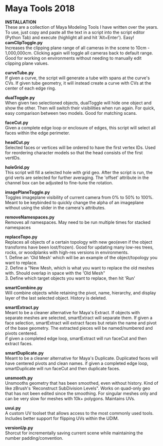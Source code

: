 # Maya Tools 2018
<b>INSTALLATION</b>
<br>These are a collection of Maya Modeling Tools I have written over the years. To use, just copy and paste all the text in a script into the script editor (Python Tab) and execute (highlight all and hit 'Alt+Enter'). Easy!
<br>
<b>camClipToggle.py</b>
<br>Increases the clipping plane range of all cameras in the scene to 10cm - 1,000,000cm. Clicking again will toggle all cameras back to default range. Good for working on environments without needing to manually edit clipping plane values.

<b>curveTube.py</b>
<br>If given a curve, the script will generate a tube with spans at the curve's CVs. If given tube geometry, it will instead create a curve with CVs at the center of each edge ring.

<b>dualToggle.py</b>
<br>When given two selectioned objects, dualToggle will hide one object and show the other. Then will switch their visibilities when run again. For quick, easy comparison between two models. Good for matching scans.

<b>faceCut.py</b>
<br>Given a complete edge loop or enclosure of edges, this script will select all faces within the edge perimeter.

<b>headCut.py</b>
<br>Selected faces or vertices will be ordered to have the first vertex IDs. Used for reordering character models so that the head consists of the first vertIDs.

<b>holeGrid.py</b>
<br>This script will fill a selected hole with grid geo. After the script is run, the grid verts are selected for further averaging. The 'offset' attribute in the channel box can be adjusted to fine-tune the rotation.

<b>imagePlaneToggle.py</b>
<br>Toggles imageplane visibility of current camera from 0% to 50% to 100%. Meant to be keybinded to quickly change the alpha of an imageplane without using the slider in the camera's attributes.

<b>removeNamespaces.py</b>
<br>Removes all namespaces. May need to be run multiple times for stacked namespaces

<b>replaceTopo.py</b>
<br>Replaces all objects of a certain topology with new geo(even if the object transforms have been lost/frozen). Good for updating many low-res trees, rocks, or woodplanks with high-res versions in environments.
<br> 1. Define an 'Old Mesh' which will be an example of the object/topology you want to replace.
<br> 2. Define a "New Mesh, which is what you want to replace the old meshes with. Should overlap in space with the 'Old Mesh"
<br> 3. Define which target objects you want to replace, then hit 'Run'

<b>smartCombine.py</b>
<br>Will combine objects while retaining the pivot, name, hierarchy, and display layer of the last selected object. History is deleted.

<b>smartExtract.py</b>
<br>Meant to be a cleaner alternative for Maya's Extract. If objects with separate meshes are selected, smartExtract will separate them. If given a face selection, smartExtract will extract faces but retain the name and pivot of the base geometry. The extracted pieces will be named/numbered and pivots centered.
<br>if given a completed edge loop, smartExtract will run faceCut and then extract faces.

<b>smartDuplicate.py</b>
<br>Meant to be a cleaner alternative for Maya's Duplicate. Duplicated faces will have centered pivots and clean names. if given a completed edge loop, smartDuplicate will run faceCut and then duplicate faces.

<b>unsmooth.py</b>
<br>Unsmooths geometry that has been smoothed, even without history. Kind of like zBrush's 'Reconstruct SubDivision Levels". Works on quad-only geo that has not been edited since the smoothing. For singular meshes only and can be very slow for meshes with 10k+ polygons. Maintains UVs.

<b>uvui.py</b>
<br>A custom UV toolset that allows access to the most commonly used tools. Includes better support for flipping UVs within the UDIM.

<b>versionUp.py</b>
<br>Shorcut for incrementally saving current scene while maintaining the number padding/convention.
